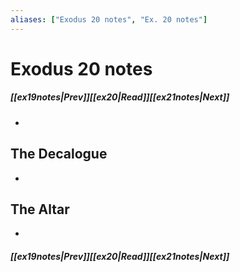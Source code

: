 ```yaml
---
aliases: ["Exodus 20 notes", "Ex. 20 notes"]
---
```

# Exodus 20 notes
##### <span class=arrow-left></span>[[ex19notes|Prev]]<span class=navigation-separator></span>[[ex20|Read]]<span class=navigation-separator></span>[[ex21notes|Next]]<span class=arrow-right></span>
- 
## The Decalogue
- 
## The Altar
- 
##### <span class=arrow-left></span>[[ex19notes|Prev]]<span class=navigation-separator></span>[[ex20|Read]]<span class=navigation-separator></span>[[ex21notes|Next]]<span class=arrow-right></span>